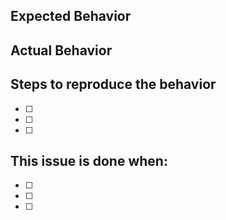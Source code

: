 ## Expected Behavior


## Actual Behavior


## Steps to reproduce the behavior
- [ ]
- [ ]
- [ ]

## This issue is done when:
- [ ]
- [ ]
- [ ]
